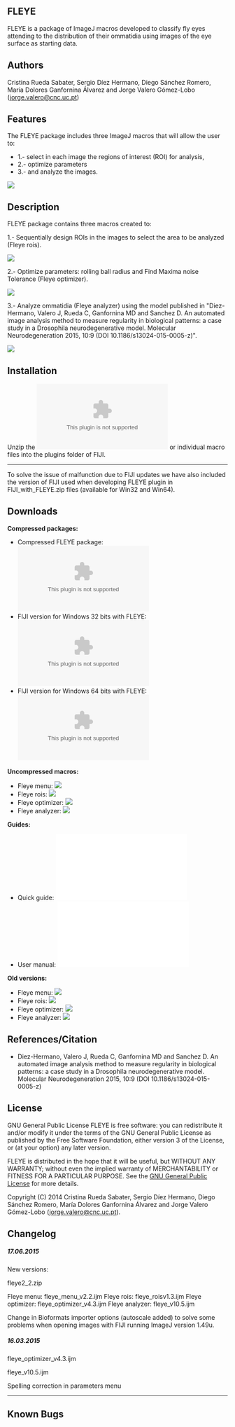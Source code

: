 ## FLEYE

FLEYE is a package of ImageJ macros developed to classify fly eyes
attending to the distribution of their ommatidia using images of the eye
surface as starting data.

## Authors

Cristina Rueda Sabater, Sergio Díez Hermano, Diego Sánchez Romero, María
Dolores Ganfornina Álvarez and Jorge Valero Gómez-Lobo
(jorge.valero@cnc.uc.pt)

## Features

The FLEYE package includes three ImageJ macros that will allow the user
to:

-   1.- select in each image the regions of interest (ROI) for analysis,
-   2.- optimize parameters
-   3.- and analyze the images.

![](/plugin/analysis/fleye/fleye_menu.png)

## Description

FLEYE package contains three macros created to:

1.- Sequentially design ROIs in the images to select the area to be
analyzed (Fleye rois).

![](/plugin/analysis/fleye/roi_design.png)

2.- Optimize parameters: rolling ball radius and Find Maxima noise
Tolerance (Fleye optimizer).

![](/plugin/analysis/fleye/optimization.png)

3.- Analyze ommatidia (Fleye analyzer) using the model published in
\"Diez-Hermano, Valero J, Rueda C, Ganfornina MD and Sanchez D. An
automated image analysis method to measure regularity in biological
patterns: a case study in a Drosophila neurodegenerative model.
Molecular Neurodegeneration 2015, 10:9 (DOI
10.1186/s13024-015-0005-z)\".

![](/plugin/analysis/fleye/table_results.png)

## Installation

Unzip the ![](/plugin/analysis/fleye/fleye2_2.zip) or individual macro
files into the plugins folder of FIJI.

------------------------------------------------------------------------

To solve the issue of malfunction due to FIJI updates we have also
included the version of FIJI used when developing FLEYE plugin in
FIJI_with_FLEYE.zip files (available for Win32 and Win64).

## Downloads

**Compressed packages:**

-   Compressed FLEYE package: ![](/plugin/analysis/fleye/fleye2_2.zip)
-   FIJI version for Windows 32 bits with FLEYE:
    ![](/plugin/analysis/fleye/fiji-win32_with_fleye.zip)
-   FIJI version for Windows 64 bits with FLEYE:
    ![](/plugin/analysis/fleye/fiji-win64_withfleye.zip)

**Uncompressed macros:**

-   Fleye menu: ![](/plugin/analysis/fleye/fleye_menu_v2.2.ijm)
-   Fleye rois: ![](/plugin/analysis/fleye/fleye_roisv1.3.ijm)
-   Fleye optimizer:
    ![](/plugin/analysis/fleye/fleye_optimizer_v4.3.ijm)
-   Fleye analyzer: ![](/plugin/analysis/fleye/fleye_v10.5.ijm)

**Guides:**

-   Quick guide: ![](/plugin/analysis/fleye/fleye_quick_guide.pdf)
-   User manual: ![](/plugin/analysis/fleye/fleye_guide.pdf)

**Old versions:**

-   Fleye menu: ![](/plugin/analysis/fleye/fleye_menu_v2.ijm)
-   Fleye rois: ![](/plugin/analysis/fleye/fleye_roisv1.2.ijm)
-   Fleye optimizer:
    ![](/plugin/analysis/fleye/fleye_optimizer_v4.2.ijm)
-   Fleye analyzer: ![](/plugin/analysis/fleye/fleye_v10.4.ijm)

## References/Citation

-   Diez-Hermano, Valero J, Rueda C, Ganfornina MD and Sanchez D. An
    automated image analysis method to measure regularity in biological
    patterns: a case study in a Drosophila neurodegenerative model.
    Molecular Neurodegeneration 2015, 10:9 (DOI
    10.1186/s13024-015-0005-z)

## License

GNU General Public License FLEYE is free software: you can redistribute
it and/or modify it under the terms of the GNU General Public License as
published by the Free Software Foundation, either version 3 of the
License, or (at your option) any later version.

FLEYE is distributed in the hope that it will be useful, but WITHOUT ANY
WARRANTY; without even the implied warranty of MERCHANTABILITY or
FITNESS FOR A PARTICULAR PURPOSE. See the [GNU General Public
License](http://www.gnu.org/copyleft/gpl.html) for more details.

Copyright (C) 2014 Cristina Rueda Sabater, Sergio Díez Hermano, Diego
Sánchez Romero, María Dolores Ganfornina Álvarez and Jorge Valero
Gómez-Lobo (jorge.valero@cnc.uc.pt).

## Changelog

##### 17.06.2015

New versions:

fleye2_2.zip

Fleye menu: fleye_menu_v2.2.ijm Fleye rois: fleye_roisv1.3.ijm Fleye
optimizer: fleye_optimizer_v4.3.ijm Fleye analyzer: fleye_v10.5.ijm

Change in Bioformats importer options (autoscale added) to solve some
problems when opening images with FIJI running ImageJ version 1.49u.

##### 16.03.2015

fleye_optimizer_v4.3.ijm

fleye_v10.5.ijm

Spelling correction in parameters menu

------------------------------------------------------------------------

## Known Bugs
